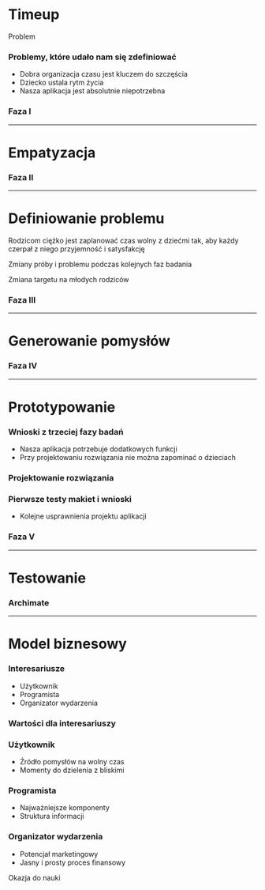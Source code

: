 # Timeup

Problem

### Problemy, które udało nam się zdefiniować
- Dobra organizacja czasu jest kluczem do szczęścia
- Dziecko ustala rytm życia
- Nasza aplikacja jest absolutnie niepotrzebna

### Faza I
---
# Empatyzacja

### Faza II
---
# Definiowanie problemu
Rodzicom ciężko jest zaplanować czas wolny z dziećmi tak, aby każdy czerpał z niego przyjemność i satysfakcję

<p>Zmiany próby i problemu podczas kolejnych faz badania</p>
<p>Zmiana targetu na młodych rodziców</p>

<!-- .slide: data-background-color="#000" data-background-image="img/slides/idea2.jpg" -->
### Faza III
---
# Generowanie pomysłów

<!-- .slide: data-background-color="#000" data-background-image="img/slides/idea1.jpg" -->

<!-- .slide: data-background-color="#000" data-background-image="img/slides/pop1.png" -->
### Faza IV
---
# Prototypowanie

<!-- .slide: data-background-color="#fff" data-background-image="img/slides/pop.png" data-background-size="contain" -->

### Wnioski z trzeciej fazy badań
- Nasza aplikacja potrzebuje dodatkowych funkcji
- Przy projektowaniu rozwiązania nie można zapominać o dzieciach

### Projektowanie rozwiązania

<!-- .slide: data-background-color="#fff" data-background-image="img/slides/persona.png" data-background-size="contain" -->

<!-- .slide: data-background-color="#fff" data-background-image="img/slides/vpc.png" data-background-size="contain" -->

<!-- .slide: data-background-color="#fff" data-background-image="img/slides/screens1.png" -->

<!-- .slide: data-background-color="#fff" data-background-image="img/slides/screens2.png" -->

### Pierwsze testy makiet i wnioski
- Kolejne usprawnienia projektu aplikacji

<!-- .slide: data-background-color="#fff" data-background-image="img/slides/task-test.png" -->
### Faza V
---
# Testowanie

<!-- .slide: data-background-color="#fff" data-background-image="img/slides/tt8.png" data-background-size="contain" -->

<!-- .slide: data-background-color="#fff" data-background-image="img/slides/tt.png" data-background-size="contain" -->

<!-- .slide: data-background-color="#fff" data-background-image="img/slides/ttp.png" data-background-size="contain" -->

### Archimate
---
# Model biznesowy

### Interesariusze
- Użytkownik
- Programista
- Organizator wydarzenia

<!-- .slide: data-background-color="#fff" data-background-image="img/slides/bmc.png" data-background-size="contain" -->

<!-- .slide: data-background-color="#fff" data-background-image="img/slides/iv.png" data-background-size="contain" -->

<!-- .slide: data-background-color="#fff" data-background-image="img/slides/cjc.png" data-background-size="cover" -->

<!-- .slide: data-background-color="#fff" data-background-image="img/slides/bpv.png" data-background-size="contain" -->

<!-- .slide: data-background-color="#fff" data-background-image="img/slides/isv.png" data-background-size="contain" -->

<!-- .slide: data-background-color="#fff" data-background-image="img/slides/abv.png" data-background-size="contain" -->

### Wartości dla interesariuszy

### Użytkownik
- Źródło pomysłów na wolny czas
- Momenty do dzielenia z bliskimi

### Programista
- Najważniejsze komponenty
- Struktura informacji

### Organizator wydarzenia
- Potencjał marketingowy
- Jasny i prosty proces finansowy

Okazja do nauki